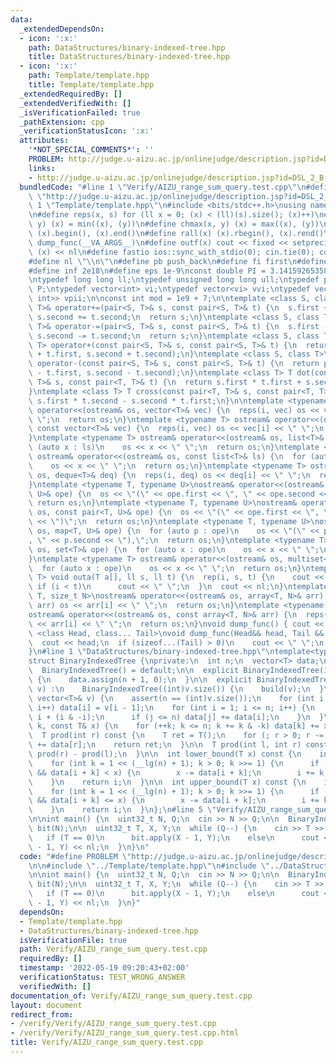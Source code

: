 ```yaml
---
data:
  _extendedDependsOn:
  - icon: ':x:'
    path: DataStructures/binary-indexed-tree.hpp
    title: DataStructures/binary-indexed-tree.hpp
  - icon: ':x:'
    path: Template/template.hpp
    title: Template/template.hpp
  _extendedRequiredBy: []
  _extendedVerifiedWith: []
  _isVerificationFailed: true
  _pathExtension: cpp
  _verificationStatusIcon: ':x:'
  attributes:
    '*NOT_SPECIAL_COMMENTS*': ''
    PROBLEM: http://judge.u-aizu.ac.jp/onlinejudge/description.jsp?id=DSL_2_B
    links:
    - http://judge.u-aizu.ac.jp/onlinejudge/description.jsp?id=DSL_2_B
  bundledCode: "#line 1 \"Verify/AIZU_range_sum_query.test.cpp\"\n#define PROBLEM\
    \ \"http://judge.u-aizu.ac.jp/onlinejudge/description.jsp?id=DSL_2_B\"\n\n#line\
    \ 1 \"Template/template.hpp\"\n#include <bits/stdc++.h>\nusing namespace std;\n\
    \n#define reps(x, s) for (ll x = 0; (x) < (ll)(s).size(); (x)++)\n#define chmin(x,\
    \ y) (x) = min((x), (y))\n#define chmax(x, y) (x) = max((x), (y))\n#define all(x)\
    \ (x).begin(), (x).end()\n#define rall(x) (x).rbegin(), (x).rend()\n#define outl(...)\
    \ dump_func(__VA_ARGS__)\n#define outf(x) cout << fixed << setprecision(16) <<\
    \ (x) << nl\n#define fastio ios::sync_with_stdio(0); cin.tie(0); cout.tie(0)\n\
    #define nl \"\\n\"\n#define pb push_back\n#define fi first\n#define se second\n\
    #define inf 2e18\n#define eps 1e-9\nconst double PI = 3.1415926535897932384626433;\n\
    \ntypedef long long ll;\ntypedef unsigned long long ull;\ntypedef pair<ll, ll>\
    \ P;\ntypedef vector<int> vi;\ntypedef vector<vi> vvi;\ntypedef vector<pair<int,\
    \ int>> vpii;\n\nconst int mod = 1e9 + 7;\n\ntemplate <class S, class T>\npair<S,\
    \ T>& operator+=(pair<S, T>& s, const pair<S, T>& t) {\n  s.first += t.first,\
    \ s.second += t.second;\n  return s;\n}\ntemplate <class S, class T>\npair<S,\
    \ T>& operator-=(pair<S, T>& s, const pair<S, T>& t) {\n  s.first -= t.first,\
    \ s.second -= t.second;\n  return s;\n}\ntemplate <class S, class T>\npair<S,\
    \ T> operator+(const pair<S, T>& s, const pair<S, T>& t) {\n  return pair<S, T>(s.first\
    \ + t.first, s.second + t.second);\n}\ntemplate <class S, class T>\npair<S, T>\
    \ operator-(const pair<S, T>& s, const pair<S, T>& t) {\n  return pair<S, T>(s.first\
    \ - t.first, s.second - t.second);\n}\ntemplate <class T> T dot(const pair<T,\
    \ T>& s, const pair<T, T>& t) {\n  return s.first * t.first + s.second * t.second;\n\
    }\ntemplate <class T> T cross(const pair<T, T>& s, const pair<T, T>& t) {\n  return\
    \ s.first * t.second - s.second * t.first;\n}\n\ntemplate <typename T> ostream&\
    \ operator<<(ostream& os, vector<T>& vec) {\n  reps(i, vec) os << vec[i] << \"\
    \ \";\n  return os;\n}\ntemplate <typename T> ostream& operator<<(ostream& os,\
    \ const vector<T>& vec) {\n  reps(i, vec) os << vec[i] << \" \";\n  return os;\n\
    }\ntemplate <typename T> ostream& operator<<(ostream& os, list<T>& ls) {\n  for\
    \ (auto x : ls)\n    os << x << \" \";\n  return os;\n}\ntemplate <typename T>\
    \ ostream& operator<<(ostream& os, const list<T>& ls) {\n  for (auto x : ls)\n\
    \    os << x << \" \";\n  return os;\n}\ntemplate <typename T> ostream& operator<<(ostream&\
    \ os, deque<T>& deq) {\n  reps(i, deq) os << deq[i] << \" \";\n  return os;\n\
    }\ntemplate <typename T, typename U>\nostream& operator<<(ostream& os, pair<T,\
    \ U>& ope) {\n  os << \"(\" << ope.first << \", \" << ope.second << \")\";\n \
    \ return os;\n}\ntemplate <typename T, typename U>\nostream& operator<<(ostream&\
    \ os, const pair<T, U>& ope) {\n  os << \"(\" << ope.first << \", \" << ope.second\
    \ << \")\";\n  return os;\n}\ntemplate <typename T, typename U>\nostream& operator<<(ostream&\
    \ os, map<T, U>& ope) {\n  for (auto p : ope)\n    os << \"(\" << p.first << \"\
    , \" << p.second << \"),\";\n  return os;\n}\ntemplate <typename T> ostream& operator<<(ostream&\
    \ os, set<T>& ope) {\n  for (auto x : ope)\n    os << x << \" \";\n  return os;\n\
    }\ntemplate <typename T> ostream& operator<<(ostream& os, multiset<T>& ope) {\n\
    \  for (auto x : ope)\n    os << x << \" \";\n  return os;\n}\ntemplate <typename\
    \ T> void outa(T a[], ll s, ll t) {\n  rep(i, s, t) {\n    cout << a[i];\n   \
    \ if (i < t)\n      cout << \" \";\n  }\n  cout << nl;\n}\ntemplate <typename\
    \ T, size_t N>\nostream& operator<<(ostream& os, array<T, N>& arr) {\n  reps(i,\
    \ arr) os << arr[i] << \" \";\n  return os;\n}\ntemplate <typename T, size_t N>\n\
    ostream& operator<<(ostream& os, const array<T, N>& arr) {\n  reps(i, arr) os\
    \ << arr[i] << \" \";\n  return os;\n}\nvoid dump_func() { cout << nl; }\ntemplate\
    \ <class Head, class... Tail>\nvoid dump_func(Head&& head, Tail &&...tail) {\n\
    \  cout << head;\n  if (sizeof...(Tail) > 0)\n    cout << \" \";\n  dump_func(std::move(tail)...);\n\
    }\n#line 1 \"DataStructures/binary-indexed-tree.hpp\"\ntemplate<typename T>\n\
    struct BinaryIndexedTree {\nprivate:\n  int n;\n  vector<T> data;\n\npublic:\n\
    \  BinaryIndexedTree() = default;\n\n  explicit BinaryIndexedTree(int n) : n(n)\
    \ {\n    data.assign(n + 1, 0);\n  }\n\n  explicit BinaryIndexedTree(const vector<T>&\
    \ v) :\n    BinaryIndexedTree((int)v.size()) {\n    build(v);\n  }\n\n  void build(const\
    \ vector<T>& v) {\n    assert(n == (int)v.size());\n    for (int i = 1; i <= n;\
    \ i++) data[i] = v[i - 1];\n    for (int i = 1; i <= n; i++) {\n      int j =\
    \ i + (i & -i);\n      if (j <= n) data[j] += data[i];\n    }\n  }\n\n  void apply(int\
    \ k, const T& x) {\n    for (++k; k <= n; k += k & -k) data[k] += x;\n  }\n\n\
    \  T prod(int r) const {\n    T ret = T();\n    for (; r > 0; r -= r & -r) ret\
    \ += data[r];\n    return ret;\n  }\n\n  T prod(int l, int r) const {\n    return\
    \ prod(r) - prod(l);\n  }\n\n  int lower_bound(T x) const {\n    int i = 0;\n\
    \    for (int k = 1 << (__lg(n) + 1); k > 0; k >>= 1) {\n      if (i + k <= n\
    \ && data[i + k] < x) {\n        x -= data[i + k];\n        i += k;\n      }\n\
    \    }\n    return i;\n  }\n\n  int upper_bound(T x) const {\n    int i = 0;\n\
    \    for (int k = 1 << (__lg(n) + 1); k > 0; k >>= 1) {\n      if (i + k <= n\
    \ && data[i + k] <= x) {\n        x -= data[i + k];\n        i += k;\n      }\n\
    \    }\n    return i;\n  }\n};\n#line 5 \"Verify/AIZU_range_sum_query.test.cpp\"\
    \n\nint main() {\n  uint32_t N, Q;\n  cin >> N >> Q;\n\n  BinaryIndexedTree<uint32_t>\
    \ bit(N);\n\n  uint32_t T, X, Y;\n  while (Q--) {\n    cin >> T >> X >> Y;\n \
    \   if (T == 0)\n      bit.apply(X - 1, Y);\n    else\n      cout << bit.prod(X\
    \ - 1, Y) << nl;\n  }\n}\n"
  code: "#define PROBLEM \"http://judge.u-aizu.ac.jp/onlinejudge/description.jsp?id=DSL_2_B\"\
    \n\n#include \"../Template/template.hpp\"\n#include \"../DataStructures/binary-indexed-tree.hpp\"\
    \n\nint main() {\n  uint32_t N, Q;\n  cin >> N >> Q;\n\n  BinaryIndexedTree<uint32_t>\
    \ bit(N);\n\n  uint32_t T, X, Y;\n  while (Q--) {\n    cin >> T >> X >> Y;\n \
    \   if (T == 0)\n      bit.apply(X - 1, Y);\n    else\n      cout << bit.prod(X\
    \ - 1, Y) << nl;\n  }\n}"
  dependsOn:
  - Template/template.hpp
  - DataStructures/binary-indexed-tree.hpp
  isVerificationFile: true
  path: Verify/AIZU_range_sum_query.test.cpp
  requiredBy: []
  timestamp: '2022-05-19 09:20:43+02:00'
  verificationStatus: TEST_WRONG_ANSWER
  verifiedWith: []
documentation_of: Verify/AIZU_range_sum_query.test.cpp
layout: document
redirect_from:
- /verify/Verify/AIZU_range_sum_query.test.cpp
- /verify/Verify/AIZU_range_sum_query.test.cpp.html
title: Verify/AIZU_range_sum_query.test.cpp
---
```

